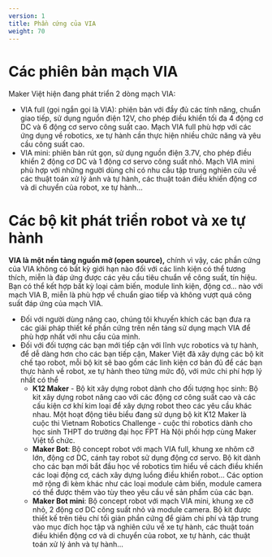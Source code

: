 ```yaml
---
version: 1
title: Phần cứng của VIA
weight: 70
---
```


# Các phiên bản mạch VIA

Maker Việt hiện đang phát triển 2 dòng mạch VIA: 

- VIA full (gọi ngắn gọi là VIA): phiên bản với đầy đủ các tính năng, chuẩn giao tiếp, sử dụng nguồn điện 12V, cho phép điều khiển tối đa 4 động cơ DC và 6 động cơ servo công suất cao. Mạch VIA full phù hợp với các ứng dụng về robotics, xe tự hành cần thực hiện nhiều chức năng và yêu cầu công suất cao.
- VIA mini: phiên bản rút gọn, sử dụng nguồn điện 3.7V, cho phép điều khiển 2 động cơ DC và 1 động cơ servo công suất nhỏ. Mạch VIA mini phù hợp với những người dùng chỉ có nhu cầu tập trung nghiên cứu về các thuật toán xử lý ảnh và tự hành, các thuật toán điều khiển động cơ và di chuyển của robot, xe tự hành…

# Các bộ kit phát triển robot và xe tự hành

**VIA là một nền tảng nguồn mở (open source),** chính vì vậy, các phần cứng của VIA không có bất kỳ giới hạn nào đối với các linh kiện có thể tương thích, miễn là đáp ứng được các yêu cầu tiêu chuẩn về công suất, tín hiệu. Bạn có thể kết hợp bất kỳ loại cảm biến, module linh kiện, động cơ… nào với mạch VIA B, miễn là phù hợp về chuẩn giao tiếp và không vượt quá công suất đáp ứng của mạch VIA.

- Đối với người dùng nâng cao, chúng tôi khuyến khích các bạn đưa ra các giải pháp thiết kế phần cứng trên nền tảng sử dụng mạch VIA để phù hợp nhất với nhu cầu của mình.
- Đối với đối tượng các bạn mới tiếp cận với lĩnh vực robotics và tự hành, để dễ dàng hơn cho các bạn tiếp cận, Maker Việt đã xây dựng các bộ kit chế tạo robot, mỗi bộ kit sẽ bao gồm các linh kiện cơ bản đủ để các bạn thực hành về robot, xe tự hành theo từng mức độ, với mức chi phí hợp lý nhất có thể
    - **K12 Maker** - Bộ kit xây dựng robot dành cho đối tượng học sinh: Bộ kit xây dựng robot nâng cao với các động cơ công suất cao và các cấu kiện cơ khí kim loại để xây dựng robot theo các yêu cầu khác nhau. Một hoạt động tiêu biểu đang sử dụng bộ kit K12 Maker là cuộc thi Vietnam Robotics Challenge - cuộc thi robotics dành cho học sinh THPT do trường đại học FPT Hà Nội phối hợp cùng Maker Việt tổ chức.
    - **Maker Bot**: Bộ concept robot với mạch VIA full, khung xe nhôm cỡ lớn, động cơ DC, cánh tay robot sử dụng động cơ servo. Bộ kit dành cho các bạn mới bắt đầu học về robotics tìm hiểu về cách điều khiển các loại động cơ, cách xây dựng luồng điều khiển robot… Các option mở rộng đi kèm khác như các loại module cảm biến, module camera có thể được thêm vào tùy theo yêu cầu về sản phẩm của các bạn.
    - **Maker Bot mini**: Bộ concept robot với mạch VIA mini, khung xe cỡ nhỏ, 2 động cơ DC công suất nhỏ và module camera. Bộ kit được thiết kế trên tiêu chí tối giản phần cứng để giảm chi phí và tập trung vào mục đích học tập và nghiên cứu về xe tự hành, các thuật toán điều khiển động cơ và di chuyển của robot, xe tự hành, các thuật toán xử lý ảnh và tự hành…